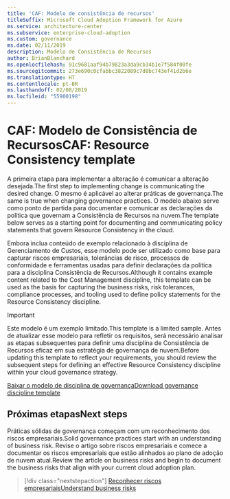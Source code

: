 ```yaml
---
title: 'CAF: Modelo de consistência de recursos'
titleSuffix: Microsoft Cloud Adoption Framework for Azure
ms.service: architecture-center
ms.subservice: enterprise-cloud-adoption
ms.custom: governance
ms.date: 02/11/2019
description: Modelo de Consistência de Recursos
author: BrianBlanchard
ms.openlocfilehash: 91c9681aaf94b79823a3da9cb34b1e7f584f00fe
ms.sourcegitcommit: 273e690c0cfabbc3822089c7d8bc743ef41d2b6e
ms.translationtype: HT
ms.contentlocale: pt-BR
ms.lasthandoff: 02/08/2019
ms.locfileid: "55900198"
---
```

# <a name="caf-resource-consistency-template"></a><span data-ttu-id="1889b-103">CAF: Modelo de Consistência de Recursos</span><span class="sxs-lookup"><span data-stu-id="1889b-103">CAF: Resource Consistency template</span></span>

<span data-ttu-id="1889b-104">A primeira etapa para implementar a alteração é comunicar a alteração desejada.</span><span class="sxs-lookup"><span data-stu-id="1889b-104">The first step to implementing change is communicating the desired change.</span></span> <span data-ttu-id="1889b-105">O mesmo é aplicável ao alterar práticas de governança.</span><span class="sxs-lookup"><span data-stu-id="1889b-105">The same is true when changing governance practices.</span></span> <span data-ttu-id="1889b-106">O modelo abaixo serve como ponto de partida para documentar e comunicar as declarações da política que governam a Consistência de Recursos na nuvem.</span><span class="sxs-lookup"><span data-stu-id="1889b-106">The template below serves as a starting point for documenting and communicating policy statements that govern Resource Consistency in the cloud.</span></span> 

<span data-ttu-id="1889b-107">Embora inclua conteúdo de exemplo relacionado à disciplina de Gerenciamento de Custos, esse modelo pode ser utilizado como base para capturar riscos empresariais, tolerâncias de risco, processos de conformidade e ferramentas usadas para definir declarações da política para a disciplina Consistência de Recursos.</span><span class="sxs-lookup"><span data-stu-id="1889b-107">Although it contains example content related to the Cost Management discipline, this template can be used as the basis for capturing the business risks, risk tolerances, compliance processes, and tooling used to define policy statements for the Resource Consistency discipline.</span></span>

> [!IMPORTANT]
> <span data-ttu-id="1889b-108">Este modelo é um exemplo limitado.</span><span class="sxs-lookup"><span data-stu-id="1889b-108">This template is a limited sample.</span></span> <span data-ttu-id="1889b-109">Antes de atualizar esse modelo para refletir os requisitos, será necessário analisar as etapas subsequentes para definir uma disciplina de Consistência de Recursos eficaz em sua estratégia de governança de nuvem.</span><span class="sxs-lookup"><span data-stu-id="1889b-109">Before updating this template to reflect your requirements, you should review the subsequent steps for defining an effective Resource Consistency discipline within your cloud governance strategy.</span></span>

<!-- markdownlint-disable MD033 -->

 <span data-ttu-id="1889b-110"><a href="https://archcenter.blob.core.windows.net/cdn/fusion/governance/Governance Discipline Template.docx">Baixar o modelo de disciplina de governança</a></span><span class="sxs-lookup"><span data-stu-id="1889b-110"><a href="https://archcenter.blob.core.windows.net/cdn/fusion/governance/Governance Discipline Template.docx">Download governance discipline template</a></span></span>

<!-- markdownlint-enable MD033 -->

## <a name="next-steps"></a><span data-ttu-id="1889b-111">Próximas etapas</span><span class="sxs-lookup"><span data-stu-id="1889b-111">Next steps</span></span>

<span data-ttu-id="1889b-112">Práticas sólidas de governança começam com um reconhecimento dos riscos empresariais.</span><span class="sxs-lookup"><span data-stu-id="1889b-112">Solid governance practices start with an understanding of business risk.</span></span> <span data-ttu-id="1889b-113">Revise o artigo sobre riscos empresariais e comece a documentar os riscos empresariais que estão alinhados ao plano de adoção de nuvem atual.</span><span class="sxs-lookup"><span data-stu-id="1889b-113">Review the article on business risks and begin to document the business risks that align with your current cloud adoption plan.</span></span>

> [!div class="nextstepaction"]
> [<span data-ttu-id="1889b-114">Reconhecer riscos empresariais</span><span class="sxs-lookup"><span data-stu-id="1889b-114">Understand business risks</span></span>](./business-risks.md)
